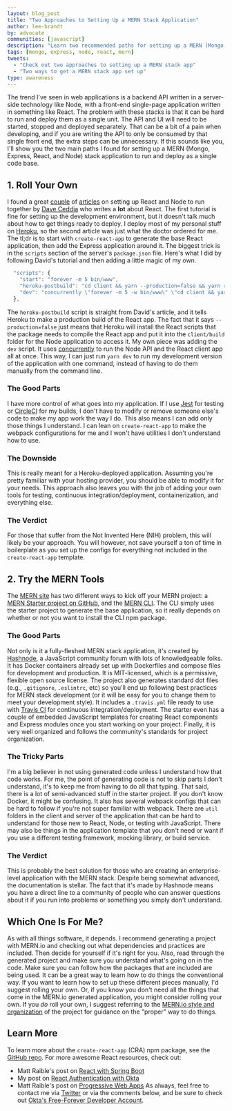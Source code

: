 ```yaml
---
layout: blog_post
title: "Two Approaches to Setting Up a MERN Stack Application"
author: lee-brandt
by: advocate
communities: [javascript]
description: "Learn two recommended paths for setting up a MERN (Mongo, Express, React, and Node) stack application to run and deploy as a single code base."
tags: [mongo, express, node, react, mern]
tweets:
  - "Check out two approaches to setting up a MERN stack app"
  - "Two ways to get a MERN stack app set up"
type: awareness
---
```


The trend I've seen in web applications is a backend API written in a server-side technology like Node, with a front-end single-page application written in something like React. The problem with these stacks is that it can be hard to run and deploy them as a single unit. The API and UI will need to be started, stopped and deployed separately. That can be a bit of a pain when developing, and if you are writing the API to only be consumed by that single front end, the extra steps can be unnecessary. If this sounds like you, I'll show you the two main paths I found for setting up a MERN (Mongo, Express, React, and Node) stack application to run and deploy as a single code base.

## 1. Roll Your Own

I found a great [couple](https://daveceddia.com/create-react-app-express-backend/) of [articles](https://daveceddia.com/create-react-app-express-production/) on setting up React and Node to run together by [Dave Ceddia](https://daveceddia.com/) who writes a **lot** about React.
The first tutorial is fine for setting up the development environment, but it doesn't talk much about how to get things ready to deploy. I deploy most of my personal stuff on [Heroku](https://heroku.com), so the second article was just what the doctor ordered for me.
The tl;dr is to start with `create-react-app` to generate the base React application, then add the Express application around it. The biggest trick is in the `scripts` section of the server's `package.json` file. Here's what I did by following David's tutorial and then adding a little magic of my own.
```js
  "scripts": {
    "start": "forever -m 5 bin/www",
    "heroku-postbuild": "cd client && yarn --production=false && yarn run build",
    "dev": "concurrently \"forever -m 5 -w bin/www\" \"cd client && yarn start\""
  },
```
The `heroku-postbuild` script is straight from David's article, and it tells Heroku to make a production build of the React app. The fact that it says `--production=false` just means that Heroku will install the React scripts that the package needs to compile the React app and put it into the `client/build` folder for the Node application to access it.
My own piece was adding the `dev` script. It uses [concurrently](https://www.npmjs.com/package/concurrently) to run the Node API and the React client app all at once. This way, I can just run `yarn dev` to run my development version of the application with one command, instead of having to do them manually from the command line.

### The Good Parts

I have more control of what goes into my application. If I use [Jest](https://facebook.github.io/jest) for testing or [CircleCI](https://circleci.com) for my builds, I don't have to modify or remove someone else's code to make my app work the way I do. This also means I can add only those things I understand. I can lean on `create-react-app` to make the webpack configurations for me and I won't have utilities I don't understand how to use.

### The Downside

This is really meant for a Heroku-deployed application. Assuming you're pretty familiar with your hosting provider, you should be able to modify it for your needs. This approach also leaves you with the job of adding your own tools for testing, continuous integration/deployment, containerization, and everything else.

### The Verdict

For those that suffer from the Not Invented Here (NIH) problem, this will likely be your approach. You will however, not save yourself a ton of time in boilerplate as you set up the configs for everything not included in the `create-react-app` template.

## 2. Try the MERN Tools

The [MERN site](http://mern.io/) has two different ways to kick off your MERN project: a [MERN Starter project on GitHub](https://github.com/Hashnode/mern-starter), and the [MERN CLI](https://github.com/Hashnode/mern-cli). The CLI simply uses the starter project to generate the base application, so it really depends on whether or not you want to install the CLI npm package.

### The Good Parts

Not only is it a fully-fleshed MERN stack application, it's created by [Hashnode](https://hashnode.com/), a JavaScript community forum with lots of knowledgeable folks. It has Docker containers already set up with Dockerfiles and compose files for development and production. It is MIT-licensed, which is a permissive, flexible open source license. The project also generates standard dot files (e.g., `.gitignore`, `.eslintrc`, etc) so you'll end up following best practices for MERN stack development (or it will be easy for you to change them to meet your development style). It includes a `.travis.yml` file ready to use with [Travis CI](https://travis-ci.org) for continuous integration/deployment. The starter even has a couple of embedded JavaScript templates for creating React components and Express modules once you start working on your project. Finally, it is very well organized and follows the community's standards for project organization.

### The Tricky Parts

I'm a big believer in not using generated code unless I understand how that code works. For me, the point of generating code is not to skip parts I don't understand, it's to keep me from having to do all that typing.
That said, there is a lot of semi-advanced stuff in the starter project. If you don't know Docker, it might be confusing. It also has several webpack configs that can be hard to follow if you're not super familiar with webpack. There are `util` folders in the client and server of the application that can be hard to understand for those new to React, Node, or testing with JavaScript. There may also be things in the application template that you don't need or want if you use a different testing framework, mocking library, or build service.

### The Verdict

This is probably the best solution for those who are creating an enterprise-level application with the MERN stack. Despite being somewhat advanced, the documentation is stellar. The fact that it's made by Hashnode means you have a direct line to a community of people who can answer questions about it if you run into problems or something you simply don't understand.

## Which One Is For Me?

As with all things software, it depends. I recommend generating a project with MERN.io and checking out what dependencies and practices are included. Then decide for yourself if it's right for you. Also, read through the generated project and make sure you understand what's going on in the code. Make sure you can follow how the packages that are included are being used. It can be a great way to learn how to do things the conventional way.
If you want to learn how to set up these different pieces manually, I'd suggest rolling your own. Or, if you know you don't need all the things that come in the MERN.io generated application, you might consider rolling your own. If you *do* roll your own, I suggest referring to the [MERN.io style and organization](http://mern.io/documentation.html) of the project for guidance on the "proper" way to do things.

## Learn More

To learn more about the `create-react-app` (CRA) npm package, see the [GitHub repo](https://github.com/facebookincubator/create-react-app).
For more awesome React resources, check out:
* Matt Raible's post on [React with Spring Boot](https://developer.okta.com/blog/2017/12/06/bootiful-development-with-spring-boot-and-react)
* My post on [React Authentication with Okta](https://developer.okta.com/blog/2017/03/30/react-okta-sign-in-widget)
* Matt Raible's post on [Progressive Web Apps](https://developer.okta.com/blog/2017/07/20/the-ultimate-guide-to-progressive-web-applications)
As always, feel free to contact me via [Twitter](https://twitter.com/leebrandt) or via the comments below, and be sure to check out [Okta's Free-Forever Developer Account](https://developer.okta.com/signup/).
